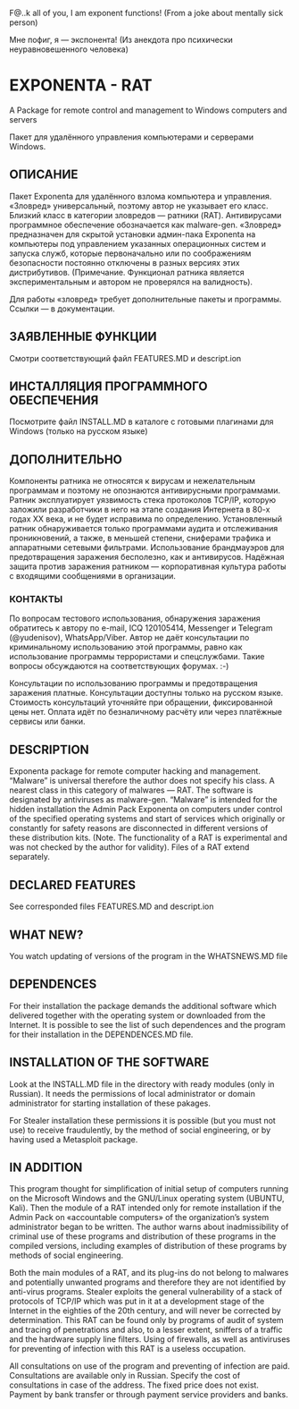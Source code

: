 ﻿F@..k all of you, I am exponent functions\! (From a joke about mentallysick person)Мне пофиг, я — экспонента\! (Из анекдота про психическинеуравновешенного человека)# EXPONENTA - RATA Package for remote control and management to Windowscomputers and serversПакет для удалённого управления компьютерамии серверами Windows.## ОПИСАНИЕПакет Exponenta для удалённого взлома компьютера и управления. «Зловред»универсальный, поэтому автор не указывает его класс. Близкий класс вкатегории зловредов — ратники (RAT). Антивирусами программноеобеспечение обозначается как malware-gen. «Зловред» предназначен дляскрытой установки админ-пака Exponenta на компьютеры под управлениемуказанных операционных систем и запуска служб, которые первоначальноили по соображениям безопасности постоянно отключены в разных версияхэтих дистрибутивов. (Примечание. Функционал ратника являетсяэкспериментальным и автором не проверялся на валидность).Для работы «зловред» требует дополнительные пакеты и программы. Ссылки —в документации.## ЗАЯВЛЕННЫЕ ФУНКЦИИСмотри соответствующий файл FEATURES.MD и descript.ion## ИНСТАЛЛЯЦИЯ ПРОГРАММНОГО ОБЕСПЕЧЕНИЯПосмотрите файл INSTALL.MD в каталоге с готовыми плагинами для Windows(только на русском языке)## ДОПОЛНИТЕЛЬНОКомпоненты ратника не относятся к вирусам и нежелательным программам ипоэтому не опознаются антивирусными программами. Ратник эксплуатируетуязвимость стека протоколов TCP/IP, которую заложили разработчики внего на этапе создания Интернета в 80-х годах XX века, и не будетисправима по определению. Установленный ратник обнаруживается толькопрограммами аудита и отслеживания проникновений, а также, в меньшейстепени, сниферами трафика и аппаратными сетевыми фильтрами.Использование брандмауэров для предотвращения заражениябесполезно, как и антивирусов. Надёжная защита противзаражения ратником — корпоративная культура работы с входящимисообщениями в организации.### КОНТАКТЫПо вопросам тестового использования, обнаружения заражения обратитесь кавтору по e-mail, ICQ 120105414, Messenger и Telegram (@yudenisov),WhatsApp/Viber. Автор не даёт консультации по криминальномуиспользованию этой программы, равно как использованиепрограммы террористами и спецслужбами. Такие вопросы обсуждаютсяна соответствующих форумах. :-)Консультации по использованию программы и предотвращения зараженияплатные. Консультации доступны только на русском языке. Стоимостьконсультаций уточняйте при обращении, фиксированной цены нет. Оплатаидёт по безналичному расчёту или через платёжные сервисы или банки.## DESCRIPTIONExponenta package for remote computer hacking and management. “Malware”is universal therefore the author does not specify his class. A nearestclass in this category of malwares — RAT. The software is designatedby antiviruses as malware-gen. “Malware” is intended for the hiddeninstallation the Admin Pack Exponenta on computers under control of thespecified operating systems and start of services which originally orconstantly for safety reasons are disconnected in different versions ofthese distribution kits. (Note. The functionality of a RAT isexperimental and was not checked by the author for validity). Files of aRAT extend separately.## DECLARED FEATURESSee corresponded files FEATURES.MD and descript.ion## WHAT NEW?You watch updating of versions of the program in the WHATSNEWS.MD file## DEPENDENCESFor their installation the package demands the additional software whichdelivered together with the operating system or downloaded from theInternet. It is possible to see the list of such dependences and theprogram for their installation in the DEPENDENCES.MD file.## INSTALLATION OF THE SOFTWARELook at the INSTALL.MD file in the directory with ready modules (only inRussian). It needs the permissions of local administrator or domainadministrator for starting installation of these pakages.For Stealer installation these permissions it is possible (but you mustnot use) to receive fraudulently, by the method of social engineering,or by having used a Metasploit package.## IN ADDITIONThis program thought for simplification of initial setup of computersrunning on the Microsoft Windows and the GNU/Linux operating system(UBUNTU, Kali). Then the module of a RAT intended only for remoteinstallation if the Admin Pack on «accountable computers» of theorganization’s system administrator began to be written. The authorwarns about inadmissibility of criminal use of these programs anddistribution of these programs in the compiled versions, includingexamples of distribution of these programs by methods of socialengineering.Both the main modules of a RAT, and its plug-ins do not belong tomalwares and potentially unwanted programs and therefore they are notidentified by anti-virus programs. Stealer exploits the generalvulnerability of a stack of protocols of TCP/IP which was put in it at adevelopment stage of the Internet in the eighties of the 20th century,and will never be corrected by determination. This RAT can be foundonly by programs of audit of system and tracing of penetrations andalso, to a lesser extent, sniffers of a traffic and the hardware supplyline filters. Using of firewalls, as well as antiviruses for preventingof infection with this RAT is a useless occupation.All consultations on use of the program and preventing of infection arepaid. Consultations are available only in Russian. Specify the cost ofconsultations in case of the address. The fixed price does not exist.Payment by bank transfer or through payment service providers and banks.